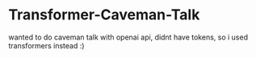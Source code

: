 # Transformer-Caveman-Talk
wanted to do caveman talk with openai api, didnt have tokens, so i used transformers instead :)
